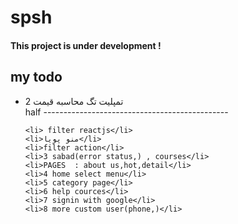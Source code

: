 # spsh
<h4>This project is under development !</h4>
<h2>my todo</h2>
<ul>
    <li>2 تمپلیت تگ محاسبه قیمت </li> half
    ----------------------------------------------
    
    <li> filter reactjs</li>
    <li>منو پویا</li>
    <li>filter action</li>
    <li>3 sabad(error status,) , courses</li>
    <li>PAGES  : about us,hot,detail</li>
    <li>4 home select menu</li>
    <li>5 category page</li>
    <li>6 help cources</li>
    <li>7 signin with google</li>
    <li>8 more custom user(phone,)</li>
</ul>